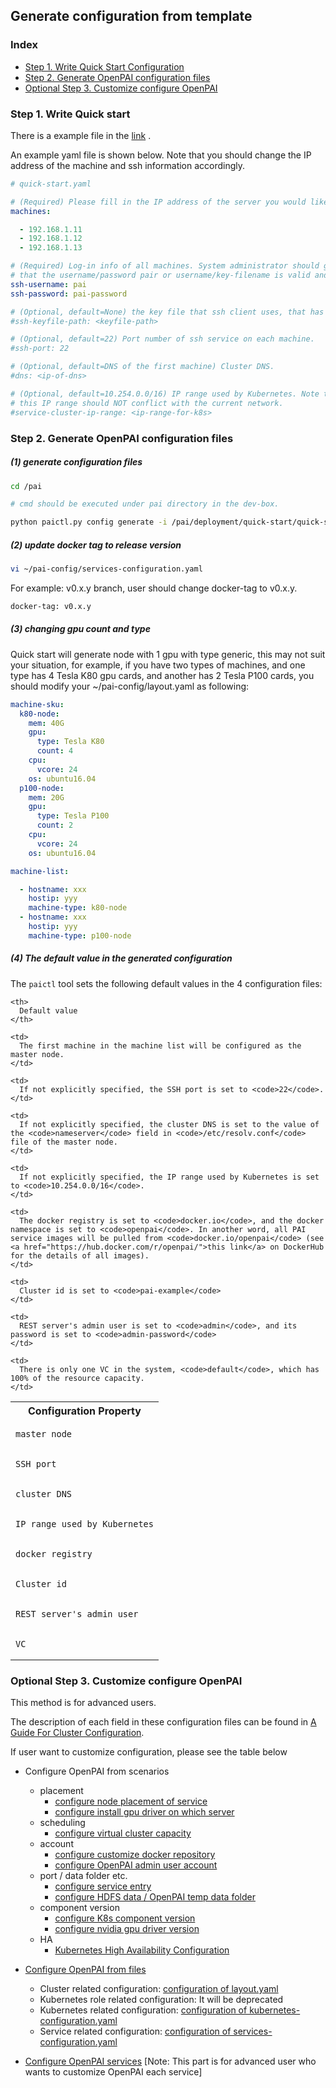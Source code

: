<!--
  Copyright (c) Microsoft Corporation
  All rights reserved.

  MIT License

  Permission is hereby granted, free of charge, to any person obtaining a copy of this software and associated
  documentation files (the "Software"), to deal in the Software without restriction, including without limitation
  the rights to use, copy, modify, merge, publish, distribute, sublicense, and/or sell copies of the Software, and
  to permit persons to whom the Software is furnished to do so, subject to the following conditions:
  The above copyright notice and this permission notice shall be included in all copies or substantial portions of the Software.

  THE SOFTWARE IS PROVIDED *AS IS*, WITHOUT WARRANTY OF ANY KIND, EXPRESS OR IMPLIED, INCLUDING
  BUT NOT LIMITED TO THE WARRANTIES OF MERCHANTABILITY, FITNESS FOR A PARTICULAR PURPOSE AND
  NONINFRINGEMENT. IN NO EVENT SHALL THE AUTHORS OR COPYRIGHT HOLDERS BE LIABLE FOR ANY CLAIM,
  DAMAGES OR OTHER LIABILITY, WHETHER IN AN ACTION OF CONTRACT, TORT OR OTHERWISE, ARISING FROM,
  OUT OF OR IN CONNECTION WITH THE SOFTWARE OR THE USE OR OTHER DEALINGS IN THE SOFTWARE.
-->

## Generate configuration from template

### Index

- [Step 1. Write Quick Start Configuration](#Quick)
- [Step 2. Generate OpenPAI configuration files](#Generate)
- [Optional Step 3. Customize configure OpenPAI](#Customize)

### Step 1. Write Quick start <a name="Generate"></a>

There is a example file in the [link](../../../../deployment/quick-start/quick-start-example.yaml) .

An example yaml file is shown below. Note that you should change the IP address of the machine and ssh information accordingly.

```YAML
# quick-start.yaml

# (Required) Please fill in the IP address of the server you would like to deploy OpenPAI
machines:

  - 192.168.1.11
  - 192.168.1.12
  - 192.168.1.13

# (Required) Log-in info of all machines. System administrator should guarantee
# that the username/password pair or username/key-filename is valid and has sudo privilege.
ssh-username: pai
ssh-password: pai-password

# (Optional, default=None) the key file that ssh client uses, that has higher priority then password.
#ssh-keyfile-path: <keyfile-path>

# (Optional, default=22) Port number of ssh service on each machine.
#ssh-port: 22

# (Optional, default=DNS of the first machine) Cluster DNS.
#dns: <ip-of-dns>

# (Optional, default=10.254.0.0/16) IP range used by Kubernetes. Note that
# this IP range should NOT conflict with the current network.
#service-cluster-ip-range: <ip-range-for-k8s>
```

### Step 2. Generate OpenPAI configuration files <a name="Generate"></a>

##### (1) generate configuration files

```bash
cd /pai

# cmd should be executed under pai directory in the dev-box.

python paictl.py config generate -i /pai/deployment/quick-start/quick-start.yaml -o ~/pai-config -f
```

##### (2) update docker tag to release version

```bash
vi ~/pai-config/services-configuration.yaml
```

For example: v0.x.y branch, user should change docker-tag to v0.x.y.

```bash
docker-tag: v0.x.y
```

##### (3) changing gpu count and type

Quick start will generate node with 1 gpu with type generic, this may not suit your situation, for example, if you have two types of machines, and one type has 4 Tesla K80 gpu cards, and another has 2 Tesla P100 cards, you should modify your ~/pai-config/layout.yaml as following:

```YAML
machine-sku:
  k80-node:
    mem: 40G
    gpu:
      type: Tesla K80
      count: 4
    cpu:
      vcore: 24
    os: ubuntu16.04
  p100-node:
    mem: 20G
    gpu:
      type: Tesla P100
      count: 2
    cpu:
      vcore: 24
    os: ubuntu16.04

machine-list:

  - hostname: xxx
    hostip: yyy
    machine-type: k80-node
  - hostname: xxx
    hostip: yyy
    machine-type: p100-node
```

##### (4) The default value in the generated configuration

The `paictl` tool sets the following default values in the 4 configuration files:

<table>
  <tr>
    <th>
      Configuration Property
    </th>
    
    <th>
      Default value
    </th>
  </tr>
  
  <tr>
    <td>
      <pre><code>master node</code></pre>
    </td>
    
    <td>
      The first machine in the machine list will be configured as the master node.
    </td>
  </tr>
  
  <tr>
    <td>
      <pre><code>SSH port</code></pre>
    </td>
    
    <td>
      If not explicitly specified, the SSH port is set to <code>22</code>.
    </td>
  </tr>
  
  <tr>
    <td>
      <pre><code>cluster DNS</code></pre>
    </td>
    
    <td>
      If not explicitly specified, the cluster DNS is set to the value of the <code>nameserver</code> field in <code>/etc/resolv.conf</code> file of the master node.
    </td>
  </tr>
  
  <tr>
    <td>
      <pre><code>IP range used by Kubernetes</code></pre>
    </td>
    
    <td>
      If not explicitly specified, the IP range used by Kubernetes is set to <code>10.254.0.0/16</code>.
    </td>
  </tr>
  
  <tr>
    <td>
      <pre><code>docker registry</code></pre>
    </td>
    
    <td>
      The docker registry is set to <code>docker.io</code>, and the docker namespace is set to <code>openpai</code>. In another word, all PAI service images will be pulled from <code>docker.io/openpai</code> (see <a href="https://hub.docker.com/r/openpai/">this link</a> on DockerHub for the details of all images).
    </td>
  </tr>
  
  <tr>
    <td>
      <pre><code>Cluster id</code></pre>
    </td>
    
    <td>
      Cluster id is set to <code>pai-example</code>
    </td>
  </tr>
  
  <tr>
    <td>
      <pre><code>REST server's admin user</code></pre>
    </td>
    
    <td>
      REST server's admin user is set to <code>admin</code>, and its password is set to <code>admin-password</code>
    </td>
  </tr>
  
  <tr>
    <td>
      <pre><code>VC</code></pre>
    </td>
    
    <td>
      There is only one VC in the system, <code>default</code>, which has 100% of the resource capacity.
    </td>
  </tr>
</table>

<a name="Customize"></a>

### Optional Step 3. Customize configure OpenPAI

This method is for advanced users.

The description of each field in these configuration files can be found in [A Guide For Cluster Configuration](./customized-configuration.md).

If user want to customize configuration, please see the table below

- Configure OpenPAI from scenarios
    
    - placement 
        - [configure node placement of service](./how-to-configure-layout.md#machineList)
        - [configure install gpu driver on which server](./how-to-configure-layout.md#gpu_driver)
    - scheduling 
        - [configure virtual cluster capacity](./how-to-congiure-service-config.md#configure_vc_capacity)
    - account 
        - [configure customize docker repository](./how-to-congiure-service-config.md#ref_cluster_config)
        - [configure OpenPAI admin user account](./how-to-congiure-service-config.md#ref_rest_server)
    - port / data folder etc. 
        - [configure service entry](./how-to-congiure-service-config.md#optional)
        - [configure HDFS data / OpenPAI temp data folder](./how-to-congiure-service-config.md#ref_cluster_config)
    - component version 
        - [configure K8s component version](./how-to-configure-k8s-config.md#kubernetes)
        - [configure nvidia gpu driver version](./how-to-congiure-service-config.md#ref_drivers)
    - HA 
        - [Kubernetes High Availability Configuration](./kubernetes-ha.md)

- [Configure OpenPAI from files](./customized-configuration.md)
    
    - Cluster related configuration: [configuration of layout.yaml](./how-to-configure-layout.md)
    - Kubernetes role related configuration: It will be deprecated
    - Kubernetes related configuration: [configuration of kubernetes-configuration.yaml](./how-to-configure-k8s-config.md)
    - Service related configuration: [configuration of services-configuration.yaml](./how-to-congiure-service-config.md)

- [Configure OpenPAI services](./how-to-congiure-service-config.md#optional) [Note: This part is for advanced user who wants to customize OpenPAI each service]